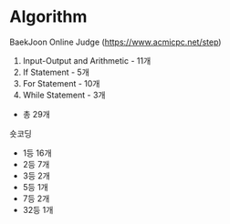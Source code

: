 # Algorithm

BaekJoon Online Judge (https://www.acmicpc.net/step)

01. Input-Output and Arithmetic - 11개
02. If Statement - 5개
03. For Statement - 10개
04. While Statement - 3개
 - 총 29개

숏코딩
- 1등 16개
- 2등 7개
- 3등 2개
- 5등 1개
- 7등 2개
- 32등 1개
